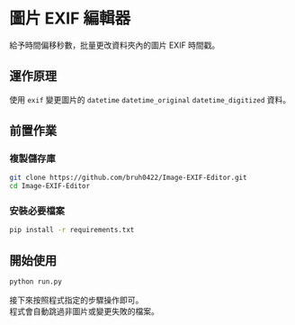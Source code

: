 # 圖片 EXIF 編輯器
給予時間偏移秒數，批量更改資料夾內的圖片 EXIF 時間戳。

## 運作原理
使用 `exif` 變更圖片的 `datetime` `datetime_original` `datetime_digitized` 資料。

## 前置作業
### 複製儲存庫
```bash
git clone https://github.com/bruh0422/Image-EXIF-Editor.git
cd Image-EXIF-Editor
```

### 安裝必要檔案
```bash
pip install -r requirements.txt
```

## 開始使用
```bash
python run.py
```
接下來按照程式指定的步驟操作即可。\
程式會自動跳過非圖片或變更失敗的檔案。
